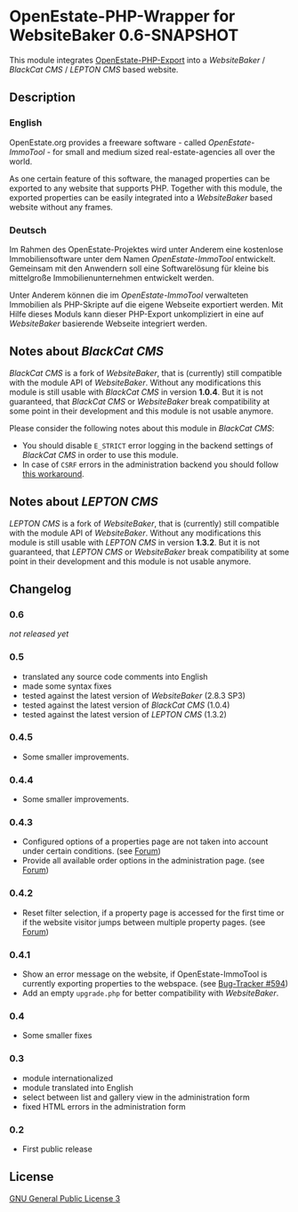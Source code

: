 OpenEstate-PHP-Wrapper for WebsiteBaker 0.6-SNAPSHOT
====================================================

This module integrates [OpenEstate-PHP-Export](https://github.com/OpenEstate/OpenEstate-PHP-Export)
into a *WebsiteBaker* / *BlackCat CMS* / *LEPTON CMS* based website.


Description
-----------

### English

OpenEstate.org provides a freeware software - called *OpenEstate-ImmoTool* -
for small and medium sized real-estate-agencies all over the world.

As one certain feature of this software, the managed properties can be exported
to any website that supports PHP. Together with this module, the exported
properties can be easily integrated into a *WebsiteBaker* based website without
any frames.

### Deutsch

Im Rahmen des OpenEstate-Projektes wird unter Anderem eine kostenlose
Immobiliensoftware unter dem Namen *OpenEstate-ImmoTool* entwickelt. Gemeinsam
mit den Anwendern soll eine Softwarelösung für kleine bis mittelgroße
Immobilienunternehmen entwickelt werden.

Unter Anderem können die im *OpenEstate-ImmoTool* verwalteten Immobilien als
PHP-Skripte auf die eigene Webseite exportiert werden. Mit Hilfe dieses Moduls
kann dieser PHP-Export unkompliziert in eine auf *WebsiteBaker* basierende
Webseite integriert werden.


Notes about *BlackCat CMS*
--------------------------

*BlackCat CMS* is a fork of *WebsiteBaker*, that is (currently) still compatible
with the module API of *WebsiteBaker*. Without any modifications this module is
still usable with *BlackCat CMS* in version **1.0.4**. But it is not guaranteed,
that *BlackCat CMS* or *WebsiteBaker* break compatibility at some point in their
development and this module is not usable anymore.

Please consider the following notes about this module in *BlackCat CMS*:

-   You should disable `E_STRICT` error logging in the backend settings of
    *BlackCat CMS* in order to use this module.
-   In case of `CSRF` errors in the administration backend you should follow
    [this workaround](http://wiki.blackcat-cms.org/doku.php?id=faq:errors:csrf).


Notes about *LEPTON CMS*
------------------------

*LEPTON CMS* is a fork of *WebsiteBaker*, that is (currently) still compatible
with the module API of *WebsiteBaker*. Without any modifications this module is
still usable with *LEPTON CMS* in version **1.3.2**. But it is not guaranteed,
that *LEPTON CMS* or *WebsiteBaker* break compatibility at some point in their
development and this module is not usable anymore.


Changelog
---------

### 0.6

*not released yet*

### 0.5

-   translated any source code comments into English
-   made some syntax fixes
-   tested against the latest version of *WebsiteBaker* (2.8.3 SP3)
-   tested against the latest version of *BlackCat CMS* (1.0.4)
-   tested against the latest version of *LEPTON CMS* (1.3.2)

### 0.4.5

-   Some smaller improvements.

### 0.4.4

-   Some smaller improvements.

### 0.4.3

-   Configured options of a properties page are not taken into account under
    certain conditions.
    (see [Forum](http://board.openestate.org/viewtopic.php?f=7&t=8698))
-   Provide all available order options in the administration page.
    (see [Forum](http://board.openestate.org/viewtopic.php?f=7&t=8763#p12562))

### 0.4.2

-   Reset filter selection, if a property page is accessed for the first time or
    if the website visitor jumps between multiple property pages.
    (see [Forum](http://board.openestate.org/viewtopic.php?f=7&t=3329))

### 0.4.1

-   Show an error message on the website, if OpenEstate-ImmoTool is currently
    exporting properties to the webspace.
    (see [Bug-Tracker #594](http://tracker.openestate.org/view.php?id=594))
-   Add an empty `upgrade.php` for better compatibility with *WebsiteBaker*.

### 0.4

-   Some smaller fixes

### 0.3

-   module internationalized
-   module translated into English
-   select between list and gallery view in the administration form
-   fixed HTML errors in the administration form

### 0.2

-   First public release


License
-------

[GNU General Public License 3](http://www.gnu.org/licenses/gpl-3.0-standalone.html)
